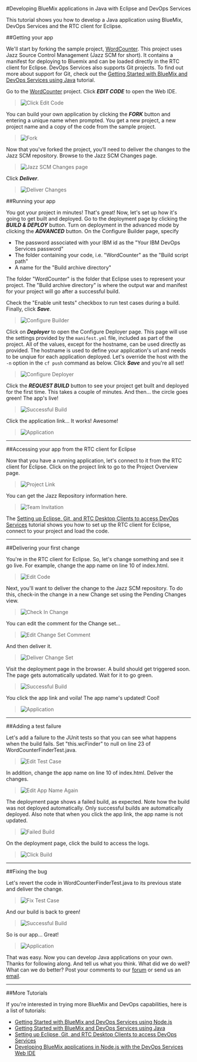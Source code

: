 #Developing BlueMix applications in Java with Eclipse and DevOps Services

This tutorial shows you how to develop a Java application using BlueMix, DevOps Services and the RTC client for Eclipse.

##Getting your app

We'll start by forking the sample project, [WordCounter](https://hub.jazz.net/project/pskhadke/WordCounter/overview).
This project uses Jazz Source Control Management (Jazz SCM for short). It contains a manifest for deploying to Bluemix
and can be loaded directly in the RTC client for Eclipse. DevOps Services also supports Git projects. To find out more
about support for Git, check out the
[Getting Started with BlueMix and DevOps Services using Java](./../tutorial_jazzeditorjava/tutorial_jazzeditorjava) tutorial.

Go to the [WordCounter](https://hub.jazz.net/project/pskhadke/WordCounter/overview) project. Click ***EDIT CODE*** to
open the Web IDE.

>	![Click Edit Code](images/click_edit_code.jpg "Click Edit Code")

You can build your own application by clicking the ***FORK*** button and entering a unique name when prompted. You get
a new project, a new project name and a copy of the code from the sample project.

>	![Fork](images/fork.jpg "Fork")

Now that you've forked the project, you'll need to deliver the changes to the Jazz SCM repository. Browse to the Jazz
SCM Changes page.

>	![Jazz SCM Changes page](images/jazzscm.jpg "Click Edit Code")

Click ***Deliver***.

>	![Deliver Changes](images/share.jpg "Deliver Changes")

##Running your app

You got your project in minutes! That's great! Now, let's set up how it's going to get built and deployed. Go to the
deployment page by clicking the ***BUILD & DEPLOY*** button. Turn on deployment in the advanced mode by clicking the
***ADVANCED*** button. On the Configure Builder page, specify
	
* The password associated with your IBM id as the "Your IBM DevOps Services password"
* The folder containing your code, i.e. "WordCounter" as the "Build script path"
* A name for the "Build archive directory"	

The folder "WordCounter" is the folder that Eclipse uses to represent your project. The "Build archive directory" is
where the output war and manifest for your project will go after a successful build.

Check the "Enable unit tests" checkbox to run test cases during a build. Finally, click ***Save***.

>	![Configure Builder](images/configure_builder.jpg "Configure Builder")

Click on ***Deployer*** to open the Configure Deployer page. This page will use the settings provided by the `manifest.yml`
file, included as part of the project. All of the values, except for the hostname, can be used directly as provided. The
hostname is used to define your application's url and needs to be unqiue for each application deployed. Let's override the
host with the `-n` option in the `cf push` command as below. Click ***Save*** and you're all set!

>	![Configure Deployer](images/configure_deployer.jpg "Configure Deployer")

Click the ***REQUEST BUILD*** button to see your project get built and deployed for the first time. This takes a couple of
minutes. And then... the circle goes green! The app's live!

>	![Successful Build](images/build1_success.jpg "Successful Build")

Click the application link... It works! Awesome!

>	![Application](images/app.jpg "Application")

---
##Accessing your app from the RTC client for Eclipse

Now that you have a running application, let's connect to it from the RTC client for Eclipse. Click on the project link to
go to the Project Overview page. 

>	![Project Link](images/project_link.jpg "Project Link")

You can get the Jazz Repository information here. 

>	![Team Invitation](images/team_invite.jpg "Team Invitation")

The [Setting up Eclipse, Git, and RTC Desktop Clients to access DevOps Services](./../tutorial_clients/tutorial_clients#jazzscm) tutorial shows you how to
set up the RTC client for Eclipse, connect to your project and load the code.						

---
##Delivering your first change

You're in the RTC client for Eclipse. So, let's change something and see it go live. For example, change the app name on
line 10 of index.html.

>	![Edit Code](images/edit_code.jpg "Edit Code")

Next, you'll want to deliver the change to the Jazz SCM repository. To do this, check-in the change in a new Change set
using the Pending Changes view.

>	![Check In Change](images/checkin.jpg "Check In Change")

You can edit the comment for the Change set...

>	![Edit Change Set Comment](images/edit_comment.jpg "Edit Change Set Comment")

And then deliver it. 

>	![Deliver Change Set](images/deliver.jpg "Deliver Change Set")

Visit the deployment page in the browser. A build should get triggered soon. The page gets automatically updated. Wait for
it to go green.

>	![Successful Build](images/build2_success.jpg "Successful Build")

You click the app link and voila! The app name's updated! Cool!

>	![Application](images/app2.jpg "Application") 

---
##Adding a test failure

Let's add a failure to the JUnit tests so that you can see what happens when the build fails. Set "this.wcFinder" to null
on line 23 of WordCounterFinderTest.java.

>	![Edit Test Case](images/edit_testcase.jpg "Edit Test Case")

In addition, change the app name on line 10 of index.html. Deliver the changes.

>	![Edit App Name Again](images/edit_code_2.jpg "Edit App Name Again")

The deployment page shows a failed build, as expected. Note how the build was not deployed automatically. Only successful
builds are automatically deployed. Also note that when you click the app link, the app name is not updated. 

>	![Failed Build](images/build3_failure.jpg "Failed Build")

On the deployment page, click the build to access the logs.

>	![Click Build](images/build_log.jpg "Click Build")

---
##Fixing the bug

Let's revert the code in WordCounterFinderTest.java to its previous state and deliver the change.

>	![Fix Test Case](images/fix_testcase.jpg "Fix Test Case")

And our build is back to green! 

>	![Successful Build](images/build4_success.jpg "Successful Build")

So is our app... Great!

>	![Application](images/app3.jpg "Application")
						
That was easy. Now you can develop Java applications on your own. Thanks for following along. And tell us what you think.
What did we do well? What can we do better? Post your comments to our [forum](https://www.ibmdw.net/answers?community=jazzhub)
or send us an [email](mailto:hub_help@jazz.net).

---

##More Tutorials

If you're interested in trying more BlueMix and DevOps capabilities, here is a list of tutorials:

* [Getting Started with BlueMix and DevOps Services using Node.js](./../tutorial_jazzeditor/tutorial_jazzeditor)
* [Getting Started with BlueMix and DevOps Services using Java](./../tutorial_jazzeditorjava/tutorial_jazzeditorjava)
* [Setting up Eclipse, Git, and RTC Desktop Clients to access DevOps Services](./../tutorial_clients/tutorial_clients)
* [Developing BlueMix applications in Node.js with the DevOps Services Web IDE](./../tutorial_jazzweb/tutorial_jazzweb)
			
